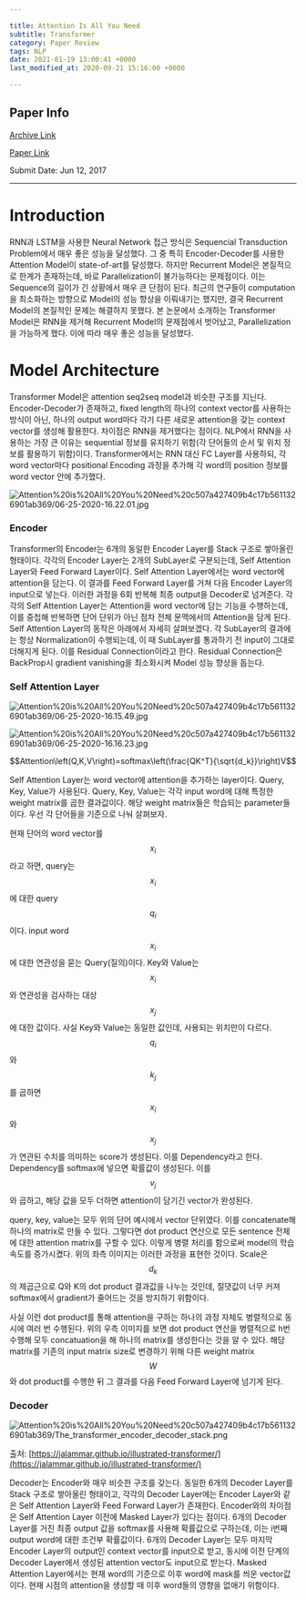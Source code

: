 ```yaml
---

title: Attention Is All You Need
subtitle: Transformer
category: Paper Review
tags: NLP
date: 2021-01-19 13:00:41 +0000
last_modified_at: 2020-09-21 15:16:00 +0000

---
```


## Paper Info

[Archive Link](https://arxiv.org/abs/1706.03762)

[Paper Link](https://arxiv.org/pdf/1706.03762.pdf)

Submit Date: Jun 12, 2017

---

# Introduction

RNN과 LSTM을 사용한 Neural Network 접근 방식은 Sequencial Transduction Problem에서 매우 좋은 성능을 달성했다. 그 중 특히 Encoder-Decoder를 사용한 Attention Model이 state-of-art를 달성했다. 하지만 Recurrent Model은 본질적으로 한계가 존재하는데, 바로 Parallelization이 불가능하다는 문제점이다. 이는 Sequence의 길이가 긴 상황에서 매우 큰 단점이 된다. 최근의 연구들이 computation을 최소화하는 방향으로 Model의 성능 향상을 이뤄내기는 했지만, 결국 Recurrent Model의 본질적인 문제는 해결하지 못했다. 본 논문에서 소개하는 Transformer Model은 RNN을 제거해 Recurrent Model의 문제점에서 벗어났고,  Parallelization을 가능하게 했다. 이에 따라 매우 좋은 성능을 달성했다.
# Model Architecture

Transformer Model은 attention seq2seq model과 비슷한 구조를 지닌다. Encoder-Decoder가 존재하고, fixed length의 하나의 context vector를 사용하는 방식이 아닌, 하나의 output word마다 각기 다른 새로운 attention을 갖는 context vector를 생성해 활용한다. 차이점은 RNN을 제거했다는 점이다. NLP에서 RNN을 사용하는 가장 큰 이유는 sequential 정보를 유지하기 위함(각 단어들의 순서 및 위치 정보를 활용하기 위함)이다. Transformer에서는 RNN 대신 FC Layer를 사용하되, 각 word vector마다 positional Encoding 과정을 추가해 각 word의 position 정보를 word vector 안에 추가했다.

![Attention%20is%20All%20You%20Need%20c507a427409b4c17b5611326901ab369/06-25-2020-16.22.01.jpg](/assets/images/2021-01-19-Attention-is-All-You-Need/06-25-2020-16.22.01.jpg)

### Encoder

Transformer의 Encoder는 6개의 동일한 Encoder Layer를 Stack 구조로 쌓아올린 형태이다. 각각의 Encoder Layer는 2개의 SubLayer로 구분되는데, Self Attention Layer와 Feed Forward Layer이다. Self Attention Layer에서는 word vector에 attention을 담는다. 이 결과를 Feed Forward Layer를 거쳐 다음 Encoder Layer의 input으로 넣는다. 이러한 과정을 6회 반복해 최종 output을 Decoder로 넘겨준다. 각각의 Self Attention Layer는 Attention을 word vector에 담는 기능을 수행하는데, 이를 중첩해 반복하면 단어 단위가 아닌 점차 전체 문맥에서의 Attention을 담게 된다. Self Attention Layer의 동작은 아래에서 자세히 살펴보겠다. 각 SubLayer의 결과에는 항상 Normalization이 수행되는데, 이 때 SubLayer를 통과하기 전 input이 그대로 더해지게 된다. 이를 Residual Connection이라고 한다. Residual Connection은  BackProp시 gradient vanishing을 최소화시켜 Model 성능 향상을 돕는다.

### Self Attention Layer

![Attention%20is%20All%20You%20Need%20c507a427409b4c17b5611326901ab369/06-25-2020-16.15.49.jpg](/assets/images/2021-01-19-Attention-is-All-You-Need/06-25-2020-16.15.49.jpg)

![Attention%20is%20All%20You%20Need%20c507a427409b4c17b5611326901ab369/06-25-2020-16.16.23.jpg](/assets/images/2021-01-19-Attention-is-All-You-Need/06-25-2020-16.16.23.jpg)

$$Attention\left(Q,K,V\right)=softmax\left(\frac{QK^T}{\sqrt{d_k}}\right)V$$

Self Attention Layer는 word vector에 attention을 추가하는 layer이다. Query, Key, Value가 사용된다. Query, Key, Value는 각각 input word에 대해 특정한 weight matrix를 곱한 결과값이다. 해당 weight matrix들은 학습되는 parameter들이다. 우선 각 단어들을 기준으로 나눠 살펴보자.

현재 단어의 word vector를 $$x_i$$라고 하면, query는 $$x_i$$에 대한 query $$q_i$$이다. input word $$x_i$$에 대한 연관성을 묻는 Query(질의)이다. Key와 Value는 $$x_i$$와 연관성을 검사하는 대상 $$x_j$$에 대한 값이다. 사실 Key와 Value는 동일한 값인데, 사용되는 위치만이 다르다. $$q_i$$와 $$k_j$$를 곱하면 $$x_i$$와 $$x_j$$가 연관된 수치를 의미하는 score가 생성된다. 이를 Dependency라고 한다. Dependency를 softmax에 넣으면 확률값이 생성된다. 이를 $$v_j$$와 곱하고, 해당 값을 모두 더하면 attention이 담기긴 vector가 완성된다.

query, key, value는 모두 위의 단어 예시에서 vector 단위였다. 이를 concatenate해 하나의 matrix로 만들 수 있다. 그렇다면 dot product 연산으로 모든 sentence 전체에 대한 attention matrix를 구할 수 있다. 이렇게 병렬 처리를 함으로써 model의 학습 속도를 증가시켰다. 위의 좌측 이미지는 이러한 과정을 표현한 것이다. Scale은 $$d_k$$의 제곱근으로 Q와 K의 dot product 결과값을 나누는 것인데, 절댓값이 너무 커져 softmax에서 gradient가 줄어드는 것을 방지하기 위함이다.

사실 이런 dot product를 통해 attention을 구하는 하나의 과정 자체도 병렬적으로 동시에 여러 번 수행된다. 위의 우측 이미지를 보면 dot product 연산을 병렬적으로 h번 수행해 모두 concatuation을 해 하나의 matrix를 생성한다는 것을 알 수 있다. 해당 matrix를 기존의 input matrix size로 변경하기 위해 다른 weight matrix $$W$$와 dot product를 수행한 뒤 그 결과를 다음 Feed Forward Layer에 넘기게 된다.

### Decoder

![Attention%20is%20All%20You%20Need%20c507a427409b4c17b5611326901ab369/The_transformer_encoder_decoder_stack.png](/assets/images/2021-01-19-Attention-is-All-You-Need/The_transformer_encoder_decoder_stack.png)

출처: [https://jalammar.github.io/illustrated-transformer/](https://jalammar.github.io/illustrated-transformer/)

Decoder는 Encoder와 매우 비슷한 구조를 갖는다. 동일한 6개의 Decoder Layer를 Stack 구조로 쌓아올린 형태이고, 각각의 Decoder Layer에는 Encoder Layer와 같은 Self Attention Layer와 Feed Forward Layer가 존재한다. Encoder와의 차이점은 Self Attention Layer 이전에 Masked Layer가 있다는 점이다. 6개의 Decoder Layer를 거친 최종 output 값을 softmax를 사용해 확률값으로 구하는데, 이는 i번째 output word에 대한 조건부 확률값이다. 6개의 Decoder Layer는 모두 마지막 Encoder Layer의 output인 context vector를 input으로 받고, 동시에 이전 단계의 Decoder Layer에서 생성된 attention vector도 input으로 받는다. Masked Attention Layer에서는 현재 word의 기준으로 이후 word에 mask를 씌운 vector값이다. 현재 시점의 attention을 생성할 때 이후 word들의 영향을 없애기 위함이다.
